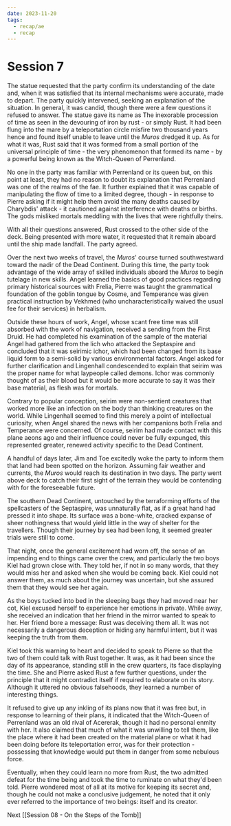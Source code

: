 ```yaml
---
date: 2023-11-20
tags:
  - recap/ae
  - recap
---
```

# Session 7

The statue requested that the party confirm its understanding of the date and, when it was satisfied that its internal mechanisms were accurate, made to depart. The party quickly intervened, seeking an explanation of the situation. In general, it was candid, though there were a few questions it refused to answer. The statue gave its name as The inexorable procession of time as seen in the devouring of iron by rust - or simply Rust. It had been flung into the mare by a teleportation circle misfire two thousand years hence and found itself unable to leave until the *Muros* dredged it up. As for what it was, Rust said that it was formed from a small portion of the universal principle of time - the very phenomenon that formed its name - by a powerful being known as the Witch-Queen of Perrenland.

No one in the party was familiar with Perrenland or its queen but, on this point at least, they had no reason to doubt its explanation that Perrenland was one of the realms of the fae. It further explained that it was capable of manipulating the flow of time to a limited degree, though - in response to Pierre asking if it might help them avoid the many deaths caused by Charybdis' attack - it cautioned against interference with deaths or births. The gods misliked mortals meddling with the lives that were rightfully theirs.

With all their questions answered, Rust crossed to the other side of the deck. Being presented with more water, it requested that it remain aboard until the ship made landfall. The party agreed.

Over the next two weeks of travel, the *Muros*' course turned southwestward toward the nadir of the Dead Continent. During this time, the party took advantage of the wide array of skilled individuals aboard the *Muros* to begin tutelage in new skills. Angel learned the basics of good practices regarding primary historical sources with Frelia, Pierre was taught the grammatical foundation of the goblin tongue by Cosme, and Temperance was given practical instruction by Vekhmed (who uncharacteristically waived the usual fee for their services) in herbalism.

Outside these hours of work, Angel, whose scant free time was still absorbed with the work of navigation, received a sending from the First Druid. He had completed his examination of the sample of the material Angel had gathered from the lich who attacked the Septaspire and concluded that it was seirimic ichor, which had been changed from its base liquid form to a semi-solid by various environmental factors. Angel asked for further clarification and Lingenhall condescended to explain that seirim was the proper name for what laypeople called demons. Ichor was commonly thought of as their blood but it would be more accurate to say it was their base material, as flesh was for mortals.

Contrary to popular conception, seirim were non-sentient creatures that worked more like an infection on the body than thinking creatures on the world. While Lingenhall seemed to find this merely a point of intellectual curiosity, when Angel shared the news with her companions both Frelia and Temperance were concerned. Of course, seirim had made contact with this plane aeons ago and their influence could never be fully expunged, this represented greater, renewed activity specific to the Dead Continent.

A handful of days later, Jim and Toe excitedly woke the party to inform them that land had been spotted on the horizon. Assuming fair weather and currents, the *Muros* would reach its destination in two days. The party went above deck to catch their first sight of the terrain they would be contending with for the foreseeable future.

The southern Dead Continent, untouched by the terraforming efforts of the spellcasters of the Septaspire, was unnaturally flat, as if a great hand had pressed it into shape. Its surface was a bone-white, cracked expanse of sheer nothingness that would yield little in the way of shelter for the travellers. Though their journey by sea had been long, it seemed greater trials were still to come.

That night, once the general excitement had worn off, the sense of an impending end to things came over the crew, and particularly the two boys Kiel had grown close with. They told her, if not in so many words, that they would miss her and asked when she would be coming back. Kiel could not answer them, as much about the journey was uncertain, but she assured them that they would see her again.

As the boys tucked into bed in the sleeping bags they had moved near her cot, Kiel excused herself to experience her emotions in private. While away, she received an indication that her friend in the mirror wanted to speak to her. Her friend bore a message: Rust was deceiving them all. It was not necessarily a dangerous deception or hiding any harmful intent, but it was keeping the truth from them.

Kiel took this warning to heart and decided to speak to Pierre so that the two of them could talk with Rust together. It was, as it had been since the day of its appearance, standing still in the crew quarters, its face displaying the time. She and Pierre asked Rust a few further questions, under the principle that it might contradict itself if required to elaborate on its story. Although it uttered no obvious falsehoods, they learned a number of interesting things.

It refused to give up any inkling of its plans now that it was free but, in response to learning of their plans, it indicated that the Witch-Queen of Perrenland was an old rival of Acererak, though it had no personal enmity with her. It also claimed that much of what it was unwilling to tell them, like the place where it had been created on the material plane or what it had been doing before its teleportation error, was for their protection - possessing that knowledge would put them in danger from some nebulous force.

Eventually, when they could learn no more from Rust, the two admitted defeat for the time being and took the time to ruminate on what they'd been told. Pierre wondered most of all at its motive for keeping its secret and, though he could not make a conclusive judgement, he noted that it only ever referred to the importance of two beings: itself and its creator.

Next
[[Session 08 - On the Steps of the Tomb]]